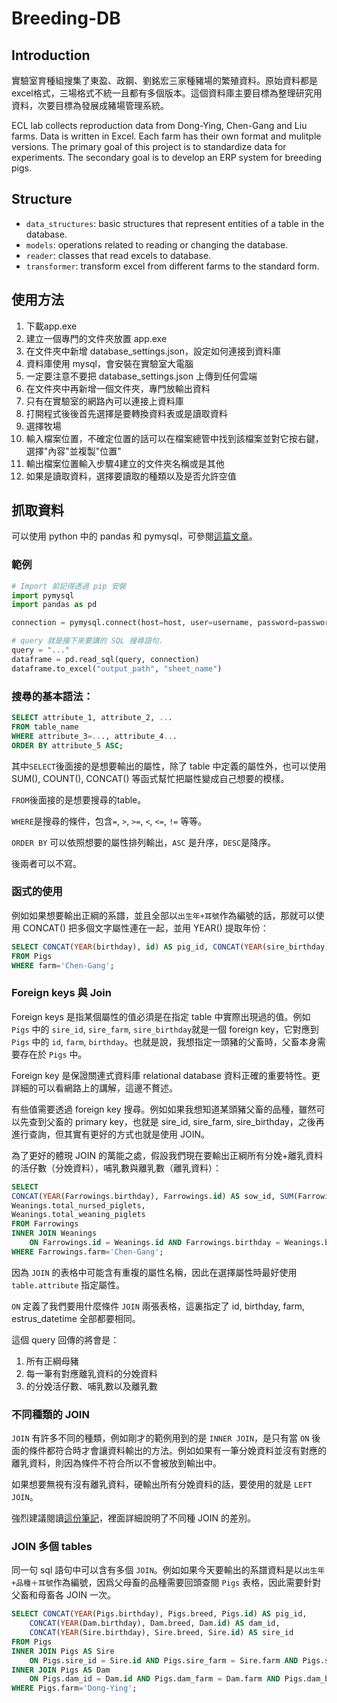 # Breeding-DB

## Introduction

實驗室育種組搜集了東盈、政鋼、劉銘宏三家種豬場的繁殖資料。原始資料都是excel格式，三場格式不統一且都有多個版本。這個資料庫主要目標為整理研究用資料，次要目標為發展成豬場管理系統。

ECL lab collects reproduction data from Dong-Ying, Chen-Gang and Liu farms. Data is written in Excel. Each farm has their own format and mulitple versions. The primary goal of this project is to standardize data for experiments. The secondary goal is to develop an ERP system for breeding pigs.

## Structure

* `data_structures`: basic structures that represent entities of a table in the database.
* `models`: operations related to reading or changing the database.
* `reader`: classes that read excels to database.
* `transformer`: transform excel from different farms to the standard form.

## 使用方法

1. 下載app.exe
2. 建立一個專門的文件夾放置 app.exe
3. 在文件夾中新增 database_settings.json，設定如何連接到資料庫
4. 資料庫使用 mysql，會安裝在實驗室大電腦
5. 一定要注意不要把 database_settings.json 上傳到任何雲端
6. 在文件夾中再新增一個文件夾，專門放輸出資料
7. 只有在實驗室的網路內可以連接上資料庫
8. 打開程式後後首先選擇是要轉換資料表或是讀取資料
9. 選擇牧場
10. 輸入檔案位置，不確定位置的話可以在檔案總管中找到該檔案並對它按右鍵，選擇"內容"並複製"位置"
11. 輸出檔案位置輸入步驟4建立的文件夾名稱或是其他
12. 如果是讀取資料，選擇要讀取的種類以及是否允許空值

## 抓取資料
可以使用 python 中的 pandas 和 pymysql，可參閱[這篇文章](https://blog.csdn.net/The_Time_Runner/article/details/86601988)。

### 範例
```python
# Import 前記得透過 pip 安裝
import pymysql
import pandas as pd

connection = pymysql.connect(host=host, user=username, password=password, database=database_name, charset="utf-8")

# query 就是接下來要講的 SQL 搜尋語句.
query = "..."
dataframe = pd.read_sql(query, connection)
dataframe.to_excel("output_path", "sheet_name")
```

### 搜尋的基本語法：
```sql
SELECT attribute_1, attribute_2, ...
FROM table_name
WHERE attribute_3=..., attribute_4...
ORDER BY attribute_5 ASC;
```
其中`SELECT`後面接的是想要輸出的屬性，除了 table 中定義的屬性外，也可以使用 SUM(), COUNT(), CONCAT() 等函式幫忙把屬性變成自己想要的模樣。

`FROM`後面接的是想要搜尋的table。

`WHERE`是搜尋的條件，包含`=`, `>`, `>=`, `<`, `<=`, `!=` 等等。

`ORDER BY` 可以依照想要的屬性排列輸出，`ASC` 是升序，`DESC`是降序。

後兩者可以不寫。

### 函式的使用
例如如果想要輸出正綱的系譜，並且全部以`出生年+耳號`作為編號的話，那就可以使用 CONCAT() 把多個文字屬性連在一起，並用 YEAR() 提取年份：
```sql
SELECT CONCAT(YEAR(birthday), id) AS pig_id, CONCAT(YEAR(sire_birthday), sire_id) AS sire_id, CONCAT(YEAR(dam_birthday), dam_id) AS dam_id 
FROM Pigs 
WHERE farm='Chen-Gang';
```

### Foreign keys 與 Join
Foreign keys 是指某個屬性的值必須是在指定 table 中實際出現過的值。例如 `Pigs` 中的 `sire_id`, `sire_farm`, `sire_birthday`就是一個 foreign key，它對應到 `Pigs` 中的 `id`, `farm`, `birthday`。也就是說，我想指定一頭豬的父畜時，父畜本身需要存在於 `Pigs` 中。

Foreign key 是保證關連式資料庫 relational database 資料正確的重要特性。更詳細的可以看網路上的講解，這邊不贅述。

有些值需要透過 foreign key 搜尋。例如如果我想知道某頭豬父畜的品種，雖然可以先查到父畜的 primary key，也就是 sire_id, sire_farm, sire_birthday，之後再進行查詢，但其實有更好的方式也就是使用 JOIN。

為了更好的體現 JOIN 的萬能之處，假設我們現在要輸出正綱所有分娩+離乳資料的活仔數（分娩資料），哺乳數與離乳數（離乳資料）：
```sql
SELECT 
CONCAT(YEAR(Farrowings.birthday), Farrowings.id) AS sow_id, SUM(Farrowings.n_of_male, Farrowings.n_of_female) AS born_alive, 
Weanings.total_nursed_piglets, 
Weanings.total_weaning_piglets
FROM Farrowings 
INNER JOIN Weanings 
    ON Farrowings.id = Weanings.id AND Farrowings.birthday = Weanings.birthday AND Farrowings.farm = Weanings.farm AND Farrowings.estrus_datetime = Weanings.estrus_datetime
WHERE Farrowings.farm='Chen-Gang';
```
因為 `JOIN` 的表格中可能含有重複的屬性名稱，因此在選擇屬性時最好使用 `table.attribute` 指定屬性。

`ON` 定義了我們要用什麼條件 `JOIN` 兩張表格，這裏指定了 id, birthday, farm, estrus_datetime 全部都要相同。

這個 query 回傳的將會是：
1. 所有正綱母豬
2. 每一筆有對應離乳資料的分娩資料
3. 的分娩活仔數、哺乳數以及離乳數

### 不同種類的 JOIN
`JOIN` 有許多不同的種類，例如剛才的範例用到的是 `INNER JOIN`，是只有當 `ON` 後面的條件都符合時才會讓資料輸出的方法。例如如果有一筆分娩資料並沒有對應的離乳資料，則因為條件不符合所以不會被放到輸出中。

如果想要無視有沒有離乳資料，硬輸出所有分娩資料的話，要使用的就是 `LEFT JOIN`。

強烈建議閱讀[這份筆記](https://medium.com/jimmy-wang/sql-%E5%B8%B8%E7%94%A8%E8%AA%9E%E6%B3%95%E5%BD%99%E6%95%B4-%E5%9F%BA%E6%9C%AC%E9%81%8B%E7%AE%97-sql-003-3b771d4dacb8)，裡面詳細說明了不同種 JOIN 的差別。

### JOIN 多個 tables
同一句 sql 語句中可以含有多個 `JOIN`。例如如果今天要輸出的系譜資料是以`出生年+品種＋耳號`作為編號，因爲父母畜的品種需要回頭查閱 `Pigs` 表格，因此需要針對父畜和母畜各 JOIN 一次。
```sql
SELECT CONCAT(YEAR(Pigs.birthday), Pigs.breed, Pigs.id) AS pig_id, 
    CONCAT(YEAR(Dam.birthday), Dam.breed, Dam.id) AS dam_id, 
    CONCAT(YEAR(Sire.birthday), Sire.breed, Sire.id) AS sire_id 
FROM Pigs 
INNER JOIN Pigs AS Sire
    ON Pigs.sire_id = Sire.id AND Pigs.sire_farm = Sire.farm AND Pigs.sire_birthday = Sire.birthday 
INNER JOIN Pigs AS Dam 
    ON Pigs.dam_id = Dam.id AND Pigs.dam_farm = Dam.farm AND Pigs.dam_birthday = Dam.birthday
WHERE Pigs.farm='Dong-Ying';
```